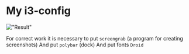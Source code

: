 # My i3-config

!["Result"]("https://github.com/KirMozor/i3-config/blob/main/screen.png")

For correct work it is necessary to put `screengrab` (a program for creating screenshots)
And put `polybar` (dock)
And put fonts `Droid`
